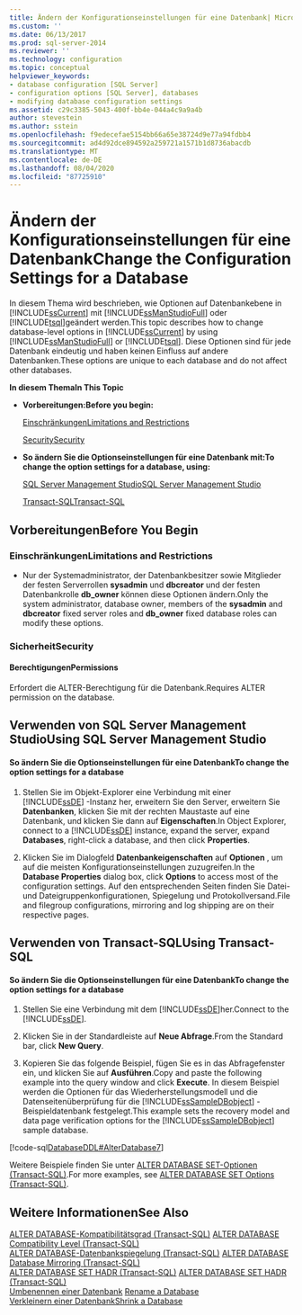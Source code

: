 ```yaml
---
title: Ändern der Konfigurationseinstellungen für eine Datenbank| Microsoft-Dokumentation
ms.custom: ''
ms.date: 06/13/2017
ms.prod: sql-server-2014
ms.reviewer: ''
ms.technology: configuration
ms.topic: conceptual
helpviewer_keywords:
- database configuration [SQL Server]
- configuration options [SQL Server], databases
- modifying database configuration settings
ms.assetid: c29c3385-5043-400f-bb4e-044a4c9a9a4b
author: stevestein
ms.author: sstein
ms.openlocfilehash: f9edecefae5154bb66a65e38724d9e77a94fdbb4
ms.sourcegitcommit: ad4d92dce894592a259721a1571b1d8736abacdb
ms.translationtype: MT
ms.contentlocale: de-DE
ms.lasthandoff: 08/04/2020
ms.locfileid: "87725910"
---
```

# <a name="change-the-configuration-settings-for-a-database"></a><span data-ttu-id="d9d00-102">Ändern der Konfigurationseinstellungen für eine Datenbank</span><span class="sxs-lookup"><span data-stu-id="d9d00-102">Change the Configuration Settings for a Database</span></span>
  <span data-ttu-id="d9d00-103">In diesem Thema wird beschrieben, wie Optionen auf Datenbankebene in [!INCLUDE[ssCurrent](../../includes/sscurrent-md.md)] mit [!INCLUDE[ssManStudioFull](../../includes/ssmanstudiofull-md.md)] oder [!INCLUDE[tsql](../../includes/tsql-md.md)]geändert werden.</span><span class="sxs-lookup"><span data-stu-id="d9d00-103">This topic describes how to change database-level options in [!INCLUDE[ssCurrent](../../includes/sscurrent-md.md)] by using [!INCLUDE[ssManStudioFull](../../includes/ssmanstudiofull-md.md)] or [!INCLUDE[tsql](../../includes/tsql-md.md)].</span></span> <span data-ttu-id="d9d00-104">Diese Optionen sind für jede Datenbank eindeutig und haben keinen Einfluss auf andere Datenbanken.</span><span class="sxs-lookup"><span data-stu-id="d9d00-104">These options are unique to each database and do not affect other databases.</span></span>  
  
 <span data-ttu-id="d9d00-105">**In diesem Thema**</span><span class="sxs-lookup"><span data-stu-id="d9d00-105">**In This Topic**</span></span>  
  
-   <span data-ttu-id="d9d00-106">**Vorbereitungen:**</span><span class="sxs-lookup"><span data-stu-id="d9d00-106">**Before you begin:**</span></span>  
  
     [<span data-ttu-id="d9d00-107">Einschränkungen</span><span class="sxs-lookup"><span data-stu-id="d9d00-107">Limitations and Restrictions</span></span>](#Restrictions)  
  
     [<span data-ttu-id="d9d00-108">Security</span><span class="sxs-lookup"><span data-stu-id="d9d00-108">Security</span></span>](#Security)  
  
-   <span data-ttu-id="d9d00-109">**So ändern Sie die Optionseinstellungen für eine Datenbank mit:**</span><span class="sxs-lookup"><span data-stu-id="d9d00-109">**To change the option settings for a database, using:**</span></span>  
  
     [<span data-ttu-id="d9d00-110">SQL Server Management Studio</span><span class="sxs-lookup"><span data-stu-id="d9d00-110">SQL Server Management Studio</span></span>](#SSMSProcedure)  
  
     [<span data-ttu-id="d9d00-111">Transact-SQL</span><span class="sxs-lookup"><span data-stu-id="d9d00-111">Transact-SQL</span></span>](#TsqlProcedure)  
  
##  <a name="before-you-begin"></a><a name="BeforeYouBegin"></a> <span data-ttu-id="d9d00-112">Vorbereitungen</span><span class="sxs-lookup"><span data-stu-id="d9d00-112">Before You Begin</span></span>  
  
###  <a name="limitations-and-restrictions"></a><a name="Restrictions"></a> <span data-ttu-id="d9d00-113">Einschränkungen</span><span class="sxs-lookup"><span data-stu-id="d9d00-113">Limitations and Restrictions</span></span>  
  
-   <span data-ttu-id="d9d00-114">Nur der Systemadministrator, der Datenbankbesitzer sowie Mitglieder der festen Serverrollen **sysadmin** und **dbcreator** und der festen Datenbankrolle **db_owner** können diese Optionen ändern.</span><span class="sxs-lookup"><span data-stu-id="d9d00-114">Only the system administrator, database owner, members of the **sysadmin** and **dbcreator** fixed server roles and **db_owner** fixed database roles can modify these options.</span></span>  
  
###  <a name="security"></a><a name="Security"></a> <span data-ttu-id="d9d00-115">Sicherheit</span><span class="sxs-lookup"><span data-stu-id="d9d00-115">Security</span></span>  
  
####  <a name="permissions"></a><a name="Permissions"></a> <span data-ttu-id="d9d00-116">Berechtigungen</span><span class="sxs-lookup"><span data-stu-id="d9d00-116">Permissions</span></span>  
 <span data-ttu-id="d9d00-117">Erfordert die ALTER-Berechtigung für die Datenbank.</span><span class="sxs-lookup"><span data-stu-id="d9d00-117">Requires ALTER permission on the database.</span></span>  
  
##  <a name="using-sql-server-management-studio"></a><a name="SSMSProcedure"></a> <span data-ttu-id="d9d00-118">Verwenden von SQL Server Management Studio</span><span class="sxs-lookup"><span data-stu-id="d9d00-118">Using SQL Server Management Studio</span></span>  
  
#### <a name="to-change-the-option-settings-for-a-database"></a><span data-ttu-id="d9d00-119">So ändern Sie die Optionseinstellungen für eine Datenbank</span><span class="sxs-lookup"><span data-stu-id="d9d00-119">To change the option settings for a database</span></span>  
  
1.  <span data-ttu-id="d9d00-120">Stellen Sie im Objekt-Explorer eine Verbindung mit einer [!INCLUDE[ssDE](../../includes/ssde-md.md)] -Instanz her, erweitern Sie den Server, erweitern Sie **Datenbanken**, klicken Sie mit der rechten Maustaste auf eine Datenbank, und klicken Sie dann auf **Eigenschaften**.</span><span class="sxs-lookup"><span data-stu-id="d9d00-120">In Object Explorer, connect to a [!INCLUDE[ssDE](../../includes/ssde-md.md)] instance, expand the server, expand **Databases**, right-click a database, and then click **Properties**.</span></span>  
  
2.  <span data-ttu-id="d9d00-121">Klicken Sie im Dialogfeld **Datenbankeigenschaften** auf **Optionen** , um auf die meisten Konfigurationseinstellungen zuzugreifen.</span><span class="sxs-lookup"><span data-stu-id="d9d00-121">In the **Database Properties** dialog box, click **Options** to access most of the configuration settings.</span></span> <span data-ttu-id="d9d00-122">Auf den entsprechenden Seiten finden Sie Datei- und Dateigruppenkonfigurationen, Spiegelung und Protokollversand.</span><span class="sxs-lookup"><span data-stu-id="d9d00-122">File and filegroup configurations, mirroring and log shipping are on their respective pages.</span></span>  
  
##  <a name="using-transact-sql"></a><a name="TsqlProcedure"></a> <span data-ttu-id="d9d00-123">Verwenden von Transact-SQL</span><span class="sxs-lookup"><span data-stu-id="d9d00-123">Using Transact-SQL</span></span>  
  
#### <a name="to-change-the-option-settings-for-a-database"></a><span data-ttu-id="d9d00-124">So ändern Sie die Optionseinstellungen für eine Datenbank</span><span class="sxs-lookup"><span data-stu-id="d9d00-124">To change the option settings for a database</span></span>  
  
1.  <span data-ttu-id="d9d00-125">Stellen Sie eine Verbindung mit dem [!INCLUDE[ssDE](../../includes/ssde-md.md)]her.</span><span class="sxs-lookup"><span data-stu-id="d9d00-125">Connect to the [!INCLUDE[ssDE](../../includes/ssde-md.md)].</span></span>  
  
2.  <span data-ttu-id="d9d00-126">Klicken Sie in der Standardleiste auf **Neue Abfrage**.</span><span class="sxs-lookup"><span data-stu-id="d9d00-126">From the Standard bar, click **New Query**.</span></span>  
  
3.  <span data-ttu-id="d9d00-127">Kopieren Sie das folgende Beispiel, fügen Sie es in das Abfragefenster ein, und klicken Sie auf **Ausführen**.</span><span class="sxs-lookup"><span data-stu-id="d9d00-127">Copy and paste the following example into the query window and click **Execute**.</span></span> <span data-ttu-id="d9d00-128">In diesem Beispiel werden die Optionen für das Wiederherstellungsmodell und die Datenseitenüberprüfung für die [!INCLUDE[ssSampleDBobject](../../includes/sssampledbobject-md.md)] -Beispieldatenbank festgelegt.</span><span class="sxs-lookup"><span data-stu-id="d9d00-128">This example sets the recovery model and data page verification options for the [!INCLUDE[ssSampleDBobject](../../includes/sssampledbobject-md.md)] sample database.</span></span>  
  
 [!code-sql[DatabaseDDL#AlterDatabase7](../../snippets/tsql/SQL14/tsql/databaseddl/transact-sql/alterdatabase.sql#alterdatabase7)]  
  
 <span data-ttu-id="d9d00-129">Weitere Beispiele finden Sie unter [ALTER DATABASE SET-Optionen &#40;Transact-SQL&#41;](/sql/t-sql/statements/alter-database-transact-sql-set-options).</span><span class="sxs-lookup"><span data-stu-id="d9d00-129">For more examples, see [ALTER DATABASE SET Options &#40;Transact-SQL&#41;](/sql/t-sql/statements/alter-database-transact-sql-set-options).</span></span>  
  
## <a name="see-also"></a><span data-ttu-id="d9d00-130">Weitere Informationen</span><span class="sxs-lookup"><span data-stu-id="d9d00-130">See Also</span></span>  
 <span data-ttu-id="d9d00-131">[ALTER DATABASE-Kompatibilitätsgrad &#40;Transact-SQL&#41;](/sql/t-sql/statements/alter-database-transact-sql-compatibility-level) </span><span class="sxs-lookup"><span data-stu-id="d9d00-131">[ALTER DATABASE Compatibility Level &#40;Transact-SQL&#41;](/sql/t-sql/statements/alter-database-transact-sql-compatibility-level) </span></span>  
 <span data-ttu-id="d9d00-132">[ALTER DATABASE-Datenbankspiegelung &#40;Transact-SQL&#41;](/sql/t-sql/statements/alter-database-transact-sql-database-mirroring) </span><span class="sxs-lookup"><span data-stu-id="d9d00-132">[ALTER DATABASE Database Mirroring &#40;Transact-SQL&#41;](/sql/t-sql/statements/alter-database-transact-sql-database-mirroring) </span></span>  
 <span data-ttu-id="d9d00-133">[ALTER DATABASE SET HADR &#40;Transact-SQL&#41;](/sql/t-sql/statements/alter-database-transact-sql-set-hadr) </span><span class="sxs-lookup"><span data-stu-id="d9d00-133">[ALTER DATABASE SET HADR &#40;Transact-SQL&#41;](/sql/t-sql/statements/alter-database-transact-sql-set-hadr) </span></span>  
 <span data-ttu-id="d9d00-134">[Umbenennen einer Datenbank](rename-a-database.md) </span><span class="sxs-lookup"><span data-stu-id="d9d00-134">[Rename a Database](rename-a-database.md) </span></span>  
 [<span data-ttu-id="d9d00-135">Verkleinern einer Datenbank</span><span class="sxs-lookup"><span data-stu-id="d9d00-135">Shrink a Database</span></span>](shrink-a-database.md)  
  
  
